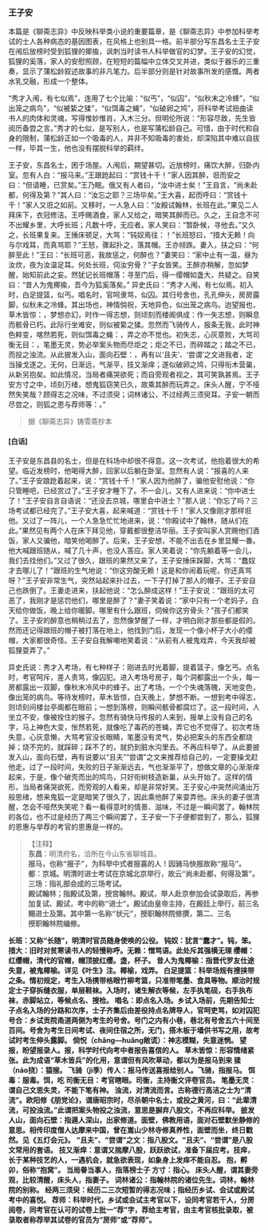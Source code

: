 <script type="text/javascript">
    var head = document.getElementsByTagName('head')[0];
    cssURL = '/public/liao.css';
    linkTag = document.createElement('link');
    linkTag.href = cssURL;
    linkTag.setAttribute('type','text/css');
    linkTag.setAttribute('rel','stylesheet');
    head.appendChild(linkTag);
</script>
### 王子安

本篇是《聊斋志异》中反映科举类小说的重要篇章，是《聊斋志异》中参加科举考试的士人各种病态的基因图表，在风格上也别具一格。前半部分写东昌名士王子安在闱后放榜时受到狐狸的揶揄，讽刺当时读书人科举做官的幻梦。王子安的幻觉，狐狸的奚落，家人的安慰照顾，在短短的篇幅中立体交叉并进，类似于器乐的三重奏，显示了蒲松龄叙述故事的非凡笔力。后半部分则是针对故事所发的感慨。两者水乳交融，形成一个整体。

“秀才入闱，有七似焉”，连用了七个比喻：“似丐”，“似囚”，“似秋末之冷蜂”，“似出笼之病鸟”，“似被絷之猱”，“似饵毒之蝇”，“似破卵之鸠”，将科举考试扭曲读书人的肉体和灵魂，写得惟妙惟肖，入木三分。但明伦所说：“形容尽致，先生皆阅历备尝之言。”秀才的七似，是写别人，也是写蒲松龄自己。可惜，由于时代和自身的限制，蒲松龄正如一个吸毒的人，并非不知吸毒的害处，却深陷其中难以自拔一样，毕其一生，他也没有摆脱科举的羁绊。

王子安，东昌名士，困于场屋。人闱后，期望甚切。近放榜时，痛饮大醉，归卧内室。忽有人白：“报马来。”王跟跄起曰：“赏钱十千！”家人因其醉，诳而安之曰：“但请睡，已赏矣。”王乃眠。俄又有人者曰，“汝中进士矣！”王自言，“尚未赴都，何得及第？”其人曰：“汝忘之耶？三场毕矣。”王大喜，起而呼曰：“赏钱十千！”家人又诳之如前。又移时，一人急人曰：“汝殿试翰林，长班在此。”果见二人拜床下，衣冠修洁。王呼赐酒食，家人又给之，暗笑其醉而已。久之，王自念不可不出耀乡里，大呼长班；凡数十呼，无应者。家人笑曰：“暂卧候，寻他去。”又久之，长班果复来。王捶床顿足，大骂：“钝奴焉往：！”长班怒曰，“措大无赖！向与尔戏耳，而真骂耶？”王怒，骤起扑之，落其帽。王亦倾跌。妻入，扶之曰：“何醉至此！”王曰：“长班可恶，我故惩之，何醉也？”妻笑曰：“家中止有一温，昼为汝炊，夜为汝温足耳。何处长班，伺汝穷骨？”子女皆笑。王醉亦稍解，忽如梦醒，始知前此之妄。然犹记长班帽落：寻至门后，得一缨帽如盏大，共疑之。自笑曰：“昔人为鬼椰揄，吾今为狐奚落矣。”
异史氏曰：“秀才人闱，有七似焉。初入时，白足提篮，似丐。唱名时，官呵隶骂，似囚。其归号舍也，孔孔伸头，房房露脚，似秋未之冷蜂。其出场也，神情倘祝，天地异色，似出笼之病鸟。迨望报也，草木皆惊：，梦想亦幻，时作一得志想，则顷刻而楼阁俱成：作一失志想，则瞬息而骸骨已朽。此际行坐难安，则似被絷之猱。忽然而飞骑传人，报条无我，此时神色粹变，喀然若死，则似饵毒之蝇：，弄之亦不觉也。初失志，心灰意败，大骂司衡无目：，笔墨无灵，势必举案头物而尽炬之；炬之不已，而碎踏之；踏之不已，而投之浊流。从此披发入山，面向石壁：，再有以‘且夫’、‘尝谓’之文进我者，定当操戈逐之。无何，日渐远，气渐平，技又渐痒；遂似破卵之鸠，只得衔木营巢，从新另抱矣。如此情况，当局者痛哭欲死；而自旁观者视之，其可笑孰甚焉。王子安方寸之中，顷刻万绪，想鬼狐窃笑已久，故乘其醉而玩弄之。床头人醒，宁不哑然失笑哉？顾得志之况味，不过须臾；词林诸公，不过经两三须臾耳。子安一朝而尽尝之，则狐之恩与荐师等：。”

</section>

> 据《聊斋志异》铸雪斋抄本

#### [白话]
<aside>

王子安是东昌县的名士，但是在科场中却很不得意。这一次考试，他抱着很大的希望。临近发榜时，他喝得大醉，回家以后躺在卧室。忽然有人说：“报喜的人来了。”王子安踉跄着起来，说：“赏钱十千！”家人因为他醉了，骗他安慰他说：“你只管睡吧，已经赏过了。”王子安才睡下了。不一会儿，又有人进来说：“你中进士了！”王子安自言自语说：“还没去京城，哪里会中进士？”那人说：“你忘了吗？三场考试都已经完了。”王子安大喜，起来喊道：“赏钱十千！”家人又像刚才那样诳他。又过了一阵儿，一个人急急忙忙地进来，说：“你殿试中了翰林，随从们在此。”果然见有两个人在床下拜见他，穿戴都很整洁华丽。王子安叫家人赏赐他们酒饭，家人又骗他，暗笑他喝醉了。后来，王子安想，不能不出去在乡里显耀一番。他大喊跟班随从，喊了几十声，也没人答应。家人笑着说：“你先躺着等一会儿，我们去找他们。”又过了很久，跟班的果然又来了。王子安捶床跺脚，大骂：“蠢奴才去哪儿了！”跟班的生气地说：“你这穷酸无赖！这是和你闹着玩呢，你还真骂呀？”王子安非常生气，突然站起来扑过去，一下子打掉了那人的帽子。王子安自己也跌倒了。王妻走进来，扶起他说：“怎么醉成这样！”王子安说：“跟班的太可恶了，我刚才是惩罚他们，哪里是醉了？”妻子笑着说：“家中只有一个老妈子，白天给你做饭，晚上给你暖脚。哪里有什么跟班，伺候你这穷骨头？”孩子们都笑了。王子安的醉意也稍稍过去了，忽然像梦醒了一样，才明白刚才那些都是假的。然而还记得跟班的帽子被打落在地上，他找到门后，发现一个像小杯子大小的缨帽，大家都很奇怪。王子安自我解嘲地笑着说：“从前有人被鬼戏弄，今天我却被狐狸耍弄了。”

异史氏说：秀才入考场，有七种样子：刚进去时光着脚，提着篮子，像乞丐。点名时，考官呵斥，差人责骂，像囚犯。进入考场号房子，每个洞都露出一个头，每一房都露出一双脚，像秋末冷风中的蜂子。出了考场，一个个失魂落魄，天地变色，像出笼的病鸟。等待发榜时，草木皆惊，白天晚上，梦想不断。一想到考中得志，则顷刻间楼台亭阁都在眼前；一想到落榜，则瞬间骸骨都腐烂了。这一段时间，人坐立不安，像被拴住的猴子。忽然有骑快马传报的人来到，报单上没有自己的名字，马上神色大变，怅然若死，就像吃了毒药的苍蝇，弄它也不觉得了。初次考场失意，心灰意懒，大骂考官没长眼睛，笔墨没有灵气，势必把案头的东西全都烧掉；烧不完的，就踩碎；踩不了的，就扔到脏水沟里去。不再应科举了。从此要披发入山，面向石壁，再有说要以“且夫”“尝谓”之文来推荐给自己的，一定要操戈赶他走。过了一段时间，失败的日子渐渐远去，气也渐渐平了，想做文章的心渐渐痒起来，于是，像个破壳而出的鸠鸟，只好衔树枝造新巢，从头开始了。这样的情形，当局者痛哭欲死，而旁观的人看来，却是非常好笑。王子安心中突然间涌出万般思绪，想来鬼狐一定是暗笑了很久了，因此乘他醉了来耍弄他。床头的妻子很清醒，怎会不哑然失笑呢？看一看得意时的情景、滋味，不过是一瞬间罢了。翰林院的各位，也不过是经历了两三个瞬间罢了，王子安一下子便都尝到了，那么，狐狸的恩惠与举荐的考官的恩惠是一样的。

</aside>

> 【注释】  
<b>东昌</b>：明清府名，洽所在今山东省聊城县。  
<b>报马，也称“报子”，为科举中式者报喜的人！因骑马快报故称“报马”。  
<b>都</b>：京城。明清时进士考试在京城北京举行，故云“尚未赴都，何得及第”。  
<b>三场</b>：指礼部会成的三场考试。  
<b>殿试翰林；指殿试及第，授宫翰林。殿试，举人赴京参加会试录取后，再参加复试、殿试，考中的称“进士”。殿试由皇帝主持，在殿廷上举行，前三名赐进士及第。其中第一名称“状元”，授职翰林院修撰，第二、三名  
<b>授职翰林院编修。  
<b>  
<b>长班</b>：又称“长随”，明清时官员随身使唤的公役。  
<b>钝奴</b>：犹言“蠢才”。钝，笨。  
<b>措大</b>：旧时对贫寒读书人的轻慢称呼。无赖：憎骂语。此处斥其强横无理  
<b>缨帽</b>：红缨帽，清代的官帽，帽顶披红缨。盏，杯子。  
<b>昔人为鬼椰榆</b>：指晋代罗友仕途失意，被鬼椰榆。详见《叶生》注。椰榆，戏弄。  
<b>白足提篮</b>：科举场规有搜挟带之条。情初规定，考生入场携带格眼竹柳考篮，只准带笔墨、食具等物。顺治时规定士子穿拆缝衣服，单层鞋袜。入场时，诸生解衣等候，左手执笔砚，右手执布袜，赤脚站立，等候点名、搜检。  
<b>唱名</b>：即点名入场。乡试入场前，先期告知士子点名入场的分路和次序，士子齐集后由差役持点名牌导人，官呵吏骂，如对囚犯  
<b>号合</b>：乡试贡院甬道两侧为考生的号舍。号门之内有小巷，巷北有号舍五六十间至百间。号舍为考生日间考试、夜间住宿之所，无门，搭木板于墙供书写之用，故考试时考生伸头露脚。  
<b>倘怳（chǎng—huǎng敞谎）</b>：神志模糊，失意迷惘。  
<b>望报，盼望报录人。报，科学时代向考中者报告喜信的人。  
<b>草木皆惊</b>：形容情绪紧张。此为成语“草木皆兵”的化用，意谓但有风吹草动，都以为是报马到来  
<b>猱（náo挠）</b>：猿猴。  
<b>飞骑（jì季）传人</b>：报马传送喜报给别人。飞骑，指报马。  
<b>饵毒</b>：服毒。饵，吃  
<b>司衡无目</b>：考官瞎眼。司衡，主持衡文评卷官员。  
<b>笔墨无灵</b>：谓自己文思失灵，不能下笔有神。  
<b>浊流，对清流而言。古称德行高洁之士为“清流”。欧阳修《朋党论》，谓唐昭宗时，尽杀朝中名士，或投之黄河，曰</b>：“此辈清流，可投浊流。”此谓把案头物投之浊流，意思是摒弃八股文，不再应科举。  
<b>披发人山，面向石壁</b>：指遁人深山，出家修道。面壁，佛教用语，面对石壁默坐静修的意思。相传印度僧人达摩来中国，曾在嵩山少林寺修真养性，面壁而坐，终日戳然。见《五灯会元》。  
<b>“且夫”、“尝谓”之文</b>：指八股文。“且夫”、“尝谓”是八股文常用的套语。  
<b>技又渐痒</b>：意谓又揣摩八股，跃跃欲试，准备下届应考。技痒，长于某种技艺的人，一遇机会，就急欲表现，如象身上发痒不能自忍。  
<b>抱，孵卯，俗称“抱窝”。  
<b>当局眷当事人，指落榜士子  
<b>方寸</b>：指心。  
<b>床头人醒，谓其妻旁观，比较清醒，床头人，指妻子。  
<b>词林诸公</b>：指翰林院的诸位先生。词林，翰林院的别称。  
<b>经两三须臾</b>：经历二三次短暂的得志况味；指经历乡试、会试或殿试考中的喜悦。  
<b>荐师</b>：科举时代，乡试或会试主考官以下，设同考官若干人，分房阅卷，同考官在认可的试卷上批一“荐”字，荐给主考官，由主考官核批录取，被录取者称荐举其试卷的官员为“房师”或“荐师”。  

